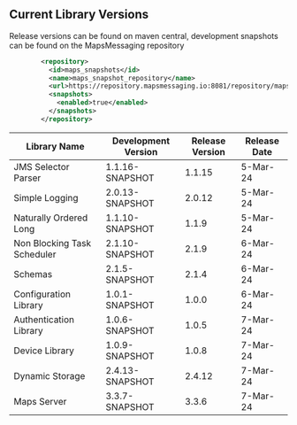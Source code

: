 ## Current Library Versions


Release versions can be found on maven central, development snapshots can be found on the MapsMessaging repository

``` xml
        <repository>
          <id>maps_snapshots</id>
          <name>maps_snapshot_repository</name>
          <url>https://repository.mapsmessaging.io:8081/repository/maps_snapshots/</url>
          <snapshots>
            <enabled>true</enabled>
          </snapshots>
        </repository>
```


| Library Name                 | Development Version | Release Version | Release Date |
|------------------------------|---------------------|-----------------|--------------|
| JMS Selector Parser          | 1.1.16-SNAPSHOT     | 1.1.15          | 5-Mar-24     |
| Simple Logging               | 2.0.13-SNAPSHOT     | 2.0.12          | 5-Mar-24     |
| Naturally Ordered Long       | 1.1.10-SNAPSHOT     | 1.1.9           | 5-Mar-24     |
| Non Blocking Task Scheduler  | 2.1.10-SNAPSHOT     | 2.1.9           | 6-Mar-24     |
| Schemas                      | 2.1.5-SNAPSHOT      | 2.1.4           | 6-Mar-24     |
| Configuration Library        | 1.0.1-SNAPSHOT      | 1.0.0           | 6-Mar-24     |
| Authentication Library       | 1.0.6-SNAPSHOT      | 1.0.5           | 7-Mar-24     |
| Device Library               | 1.0.9-SNAPSHOT      | 1.0.8           | 7-Mar-24     |
| Dynamic Storage              | 2.4.13-SNAPSHOT     | 2.4.12          | 7-Mar-24     |
| Maps Server                  | 3.3.7-SNAPSHOT      | 3.3.6           | 7-Mar-24     |
